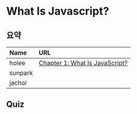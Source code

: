 # What Is Javascript?

## 요약
| Name | URL | 
|:---|:---|
| holee | [Chapter 1: What Is JavaScript?](https://github.com/hochan222/Everything-in-JavaScript/wiki/Chapter-1:-What-Is-JavaScript%3F) |
| sunpark |  |
| jachoi |  |

## Quiz

